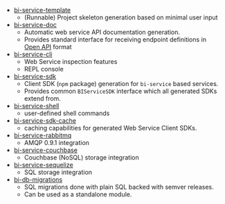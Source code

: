 - [bi-service-template](https://github.com/BohemiaInteractive/bi-service-template)
    - (Runnable) Project skeleton generation based on minimal user input
- [bi-service-doc](https://github.com/BohemiaInteractive/bi-service-doc)
    - Automatic web service API documentation generation.  
    - Provides standard interface for receiving endpoint definitions in [Open API](https://www.openapis.org) format
- [bi-service-cli](https://github.com/BohemiaInteractive/bi-service-cli)
    - Web Service inspection features
    - REPL console
- [bi-service-sdk](https://github.com/BohemiaInteractive/bi-service-sdk)
    - Client SDK (`npm` package) generation for `bi-service` based services.
    - Provides common `BIServiceSDK` interface which all generated SDKs extend from.
- [bi-service-shell](https://github.com/BohemiaInteractive/bi-service-shell)
    - user-defined shell commands
- [bi-service-sdk-cache](https://github.com/BohemiaInteractive/bi-service-sdk-cache)
    - caching capabilities for generated Web Service Client SDKs.
- [bi-service-rabbitmq](https://github.com/BohemiaInteractive/bi-service-rabbitmq)
    -  AMQP 0.9.1 integration
- [bi-service-couchbase](https://github.com/BohemiaInteractive/bi-service-couchbase)
    -  Couchbase (NoSQL) storage integration
- [bi-service-sequelize](https://github.com/BohemiaInteractive/bi-service-sequelize)
    -  SQL storage integration
- [bi-db-migrations](https://github.com/BohemiaInteractive/bi-db-migrations)
    - SQL migrations done with plain SQL backed with semver releases.
    - Can be used as a standalone module.
